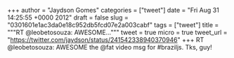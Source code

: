 
+++
author = "Jaydson Gomes"
categories = ["tweet"]
date = "Fri Aug 31 14:25:55 +0000 2012"
draft = false
slug = "0301601e1ac3da0e18c952db5fcd07e2a003cabf"
tags = ["tweet"]
title = """RT @leobetosouza: AWESOME..."""
tweet = true
micro = true
tweet_url = "https://twitter.com/jaydson/status/241542338940370946"
+++
RT @leobetosouza: AWESOME the @fat video msg for #braziljs. Tks, guy!
